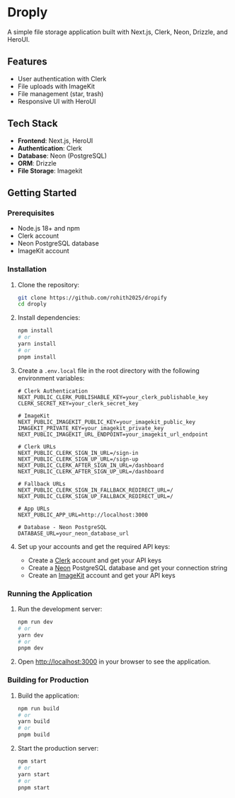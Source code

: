 # Droply

A simple file storage application built with Next.js, Clerk, Neon, Drizzle, and HeroUI.

## Features

- User authentication with Clerk
- File uploads with ImageKit
- File management (star, trash)
- Responsive UI with HeroUI

## Tech Stack

- **Frontend**: Next.js, HeroUI
- **Authentication**: Clerk
- **Database**: Neon (PostgreSQL)
- **ORM**: Drizzle
- **File Storage**: Imagekit

## Getting Started

### Prerequisites

- Node.js 18+ and npm
- Clerk account
- Neon PostgreSQL database
- ImageKit account

### Installation

1. Clone the repository:

   ```bash
   git clone https://github.com/rohith2025/dropify
   cd droply
   ```

2. Install dependencies:

   ```bash
   npm install
   # or
   yarn install
   # or
   pnpm install
   ```

3. Create a `.env.local` file in the root directory with the following environment variables:

   ```
   # Clerk Authentication
   NEXT_PUBLIC_CLERK_PUBLISHABLE_KEY=your_clerk_publishable_key
   CLERK_SECRET_KEY=your_clerk_secret_key

   # ImageKit
   NEXT_PUBLIC_IMAGEKIT_PUBLIC_KEY=your_imagekit_public_key
   IMAGEKIT_PRIVATE_KEY=your_imagekit_private_key
   NEXT_PUBLIC_IMAGEKIT_URL_ENDPOINT=your_imagekit_url_endpoint

   # Clerk URLs
   NEXT_PUBLIC_CLERK_SIGN_IN_URL=/sign-in
   NEXT_PUBLIC_CLERK_SIGN_UP_URL=/sign-up
   NEXT_PUBLIC_CLERK_AFTER_SIGN_IN_URL=/dashboard
   NEXT_PUBLIC_CLERK_AFTER_SIGN_UP_URL=/dashboard

   # Fallback URLs
   NEXT_PUBLIC_CLERK_SIGN_IN_FALLBACK_REDIRECT_URL=/
   NEXT_PUBLIC_CLERK_SIGN_UP_FALLBACK_REDIRECT_URL=/

   # App URLs
   NEXT_PUBLIC_APP_URL=http://localhost:3000

   # Database - Neon PostgreSQL
   DATABASE_URL=your_neon_database_url
   ```

4. Set up your accounts and get the required API keys:
   - Create a [Clerk](https://clerk.dev/) account and get your API keys
   - Create a [Neon](https://neon.tech/) PostgreSQL database and get your connection string
   - Create an [ImageKit](https://imagekit.io/) account and get your API keys

### Running the Application

1. Run the development server:

   ```bash
   npm run dev
   # or
   yarn dev
   # or
   pnpm dev
   ```

2. Open [http://localhost:3000](http://localhost:3000) in your browser to see the application.

### Building for Production

1. Build the application:

   ```bash
   npm run build
   # or
   yarn build
   # or
   pnpm build
   ```

2. Start the production server:
   ```bash
   npm start
   # or
   yarn start
   # or
   pnpm start
   ```
